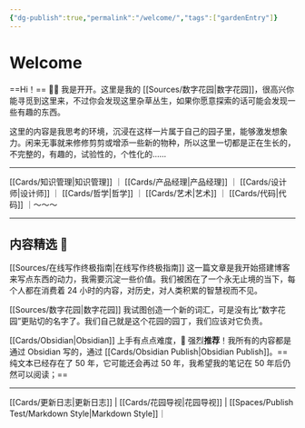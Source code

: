 ```yaml
---
{"dg-publish":true,"permalink":"/welcome/","tags":["gardenEntry"]}
---
```



# Welcome

==Hi！== 👋🏻 我是开开。这里是我的 [[Sources/数字花园\|数字花园]]，很高兴你能寻觅到这里来，不过你会发现这里杂草丛生，如果你愿意探索的话可能会发现一些有趣的东西。

这里的内容是我思考的环境，沉浸在这样一片属于自己的园子里，能够激发想象力。闲来无事就来修修剪剪或增添一些新的物种，所以这里一切都是正在生长的，不完整的，有趣的，试验性的，个性化的……

---

[[Cards/知识管理\|知识管理]] ｜ [[Cards/产品经理\|产品经理]] ｜ [[Cards/设计师\|设计师]] ｜ [[Cards/哲学\|哲学]] ｜ [[Cards/艺术\|艺术]] ｜ [[Cards/代码\|代码]] ｜～～～

---

## 内容精选  🎉

[[Sources/在线写作终极指南\|在线写作终极指南]]
这一篇文章是我开始搭建博客来写点东西的动力，我需要沉淀一些价值。我们被困在了一个永无止境的当下，每个人都在消费着 24 小时的内容，对历史，对人类积累的智慧视而不见。
 
[[Sources/数字花园\|数字花园]]
我试图创造一个新的词汇，可是没有比“数字花园”更贴切的名字了。我们自己就是这个花园的园丁，我们应该对它负责。

[[Cards/Obsidian\|Obsidian]]
上手有点点难度，🌟 强烈**推荐**！我所有的内容都是通过 Obsidian 写的，通过 [[Cards/Obsidian Publish\|Obsidian Publish]]。==纯文本已经存在了 50 年，它可能还会再过 50 年，我希望我的笔记在 50 年后仍然可以阅读；==

---

[[Cards/更新日志\|更新日志]] |  [[Cards/花园导视\|花园导视]] | [[Spaces/Publish Test/Markdown Style\|Markdown Style]]｜